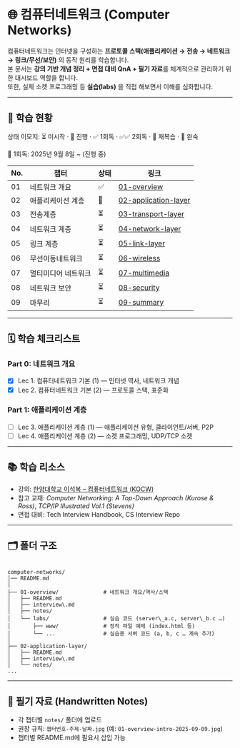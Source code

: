 # 🌐 컴퓨터네트워크 (Computer Networks)

컴퓨터네트워크는 인터넷을 구성하는 **프로토콜 스택(애플리케이션 → 전송 → 네트워크 → 링크/무선/보안)** 의 동작 원리를 학습합니다.  
본 문서는 **강의 기반 개념 정리 + 면접 대비 QnA + 필기 자료**를 체계적으로 관리하기 위한 대시보드 역할을 합니다.  
또한, 실제 소켓 프로그래밍 등 **실습(labs)** 을 직접 해보면서 이해를 심화합니다.

---

## 📌 학습 현황

상태 이모지: ⏳ 미시작 · 🔄 진행 · ✅ 1회독 · ✅✅ 2회독 · 🔁 재복습 · 🚀 완숙

📅 1회독: 2025년 9월 8일 ~ (진행 중)

| No. | 챕터         | 상태 | 링크                                                       |
| --- | ------------ | ---- | ---------------------------------------------------------- |
| 01  | 네트워크 개요    | ✅   | [01-overview](./01-overview/README.md)                   |
| 02  | 애플리케이션 계층 | 🔄   | [02-application-layer](./02-application-layer/README.md) |
| 03  | 전송계층       | ⏳   | [03-transport-layer](./03-transport-layer/README.md)     |
| 04  | 네트워크 계층    | ⏳   | [04-network-layer](./04-network-layer/README.md)         |
| 05  | 링크 계층      | ⏳   | [05-link-layer](./05-link-layer/README.md)               |
| 06  | 무선이동네트워크 | ⏳   | [06-wireless](./06-wireless/README.md)                   |
| 07  | 멀티미디어 네트워크 | ⏳ | [07-multimedia](./07-multimedia/README.md)               |
| 08  | 네트워크 보안    | ⏳   | [08-security](./08-security/README.md)                   |
| 09  | 마무리        | ⏳   | [09-summary](./09-summary/README.md)                     |

---

## 🗓️ 학습 체크리스트

### Part 0: 네트워크 개요
- [x] Lec 1. 컴퓨터네트워크 기본 (1) — 인터넷 역사, 네트워크 개념
- [x] Lec 2. 컴퓨터네트워크 기본 (2) — 프로토콜 스택, 표준화

### Part 1: 애플리케이션 계층
- [ ] Lec 3. 애플리케이션 계층 (1) — 애플리케이션 유형, 클라이언트/서버, P2P
- [ ] Lec 4. 애플리케이션 계층 (2) — 소켓 프로그래밍, UDP/TCP 소켓

---

## 📚 학습 리소스

- 강의: [한양대학교 이석복 – 컴퓨터네트워크 (KOCW)](https://www.kocw.net/home/cview.do?cid=6166c077e545b736)
- 참고 교재: *Computer Networking: A Top-Down Approach (Kurose & Ross)*, *TCP/IP Illustrated Vol.1 (Stevens)*
- 면접 대비: Tech Interview Handbook, CS Interview Repo

---

## 🗂️ 폴더 구조

```

computer-networks/
│── README.md
│
├── 01-overview/              # 네트워크 개요/역사/스택
│   ├── README.md
│   ├── interview\.md
│   ├── notes/
│   └── labs/                 # 실습 코드 (server\_a.c, server\_b.c …)
│       ├── www/              # 정적 파일 예제 (index.html 등)
│       └── ...               # 실습용 서버 코드 (a, b, c … 계속 추가)
│
├── 02-application-layer/
│   ├── README.md
│   ├── interview\.md
│   └── notes/
...

```

---

## 📝 필기 자료 (Handwritten Notes)

- 각 챕터별 `notes/` 폴더에 업로드  
- 권장 규칙: `챕터번호-주제-날짜.jpg` (예: `01-overview-intro-2025-09-09.jpg`)  
- 챕터별 README.md에 필요시 삽입 가능  

